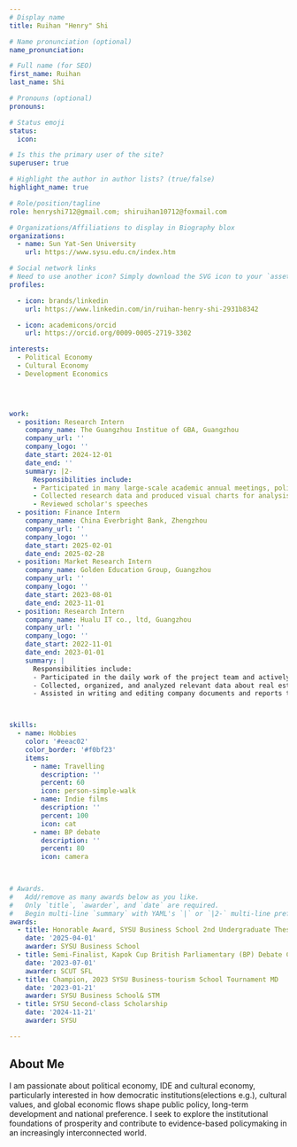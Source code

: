 ```yaml
---
# Display name
title: Ruihan "Henry" Shi

# Name pronunciation (optional)
name_pronunciation: 

# Full name (for SEO)
first_name: Ruihan
last_name: Shi

# Pronouns (optional)
pronouns: 

# Status emoji
status:
  icon: 

# Is this the primary user of the site?
superuser: true

# Highlight the author in author lists? (true/false)
highlight_name: true

# Role/position/tagline
role: henryshi712@gmail.com; shiruihan10712@foxmail.com

# Organizations/Affiliations to display in Biography blox
organizations:
  - name: Sun Yat-Sen University
    url: https://www.sysu.edu.cn/index.htm

# Social network links
# Need to use another icon? Simply download the SVG icon to your `assets/media/icons/` folder.
profiles:

  - icon: brands/linkedin
    url: https://www.linkedin.com/in/ruihan-henry-shi-2931b8342

  - icon: academicons/orcid
    url: https://orcid.org/0009-0005-2719-3302

interests:
  - Political Economy
  - Cultural Economy
  - Development Economics


      

work:
  - position: Research Intern
    company_name: The Guangzhou Institue of GBA, Guangzhou
    company_url: ''
    company_logo: ''
    date_start: 2024-12-01
    date_end: ''
    summary: |2-
      Responsibilities include:
      - Participated in many large-scale academic annual meetings, political and economic forums and wrote relevant reports (2024Guangzhou Forum exp.)
      - Collected research data and produced visual charts for analysis
      - Reviewed scholar's speeches
  - position: Finance Intern
    company_name: China Everbright Bank, Zhengzhou
    company_url: ''
    company_logo: ''
    date_start: 2025-02-01
    date_end: 2025-02-28
  - position: Market Research Intern
    company_name: Golden Education Group, Guangzhou
    company_url: ''
    company_logo: ''
    date_start: 2023-08-01
    date_end: 2023-11-01
  - position: Research Intern
    company_name: Hualu IT co., ltd, Guangzhou
    company_url: ''
    company_logo: ''
    date_start: 2022-11-01
    date_end: 2023-01-01
    summary: |
      Responsibilities include:
      - Participated in the daily work of the project team and actively assisted team members in completing various tasks.
      - Collected, organized, and analyzed relevant data about real estate complaints to government to provide support and suggestions.
      - Assisted in writing and editing company documents and reports to ensure their accuracy and completeness.



skills:
  - name: Hobbies
    color: '#eeac02'
    color_border: '#f0bf23'
    items:
      - name: Travelling
        description: ''
        percent: 60
        icon: person-simple-walk
      - name: Indie films
        description: ''
        percent: 100
        icon: cat
      - name: BP debate
        description: ''
        percent: 80
        icon: camera
 


# Awards.
#   Add/remove as many awards below as you like.
#   Only `title`, `awarder`, and `date` are required.
#   Begin multi-line `summary` with YAML's `|` or `|2-` multi-line prefix and indent 2 spaces below.
awards:
  - title: Honorable Award, SYSU Business School 2nd Undergraduate Thesis Competition
    date: '2025-04-01'
    awarder: SYSU Business School
  - title: Semi-Finalist, Kapok Cup British Parliamentary (BP) Debate Competition
    date: '2023-07-01'
    awarder: SCUT SFL
  - title: Champion, 2023 SYSU Business-tourism School Tournament MD
    date: '2023-01-21'
    awarder: SYSU Business School& STM
  - title: SYSU Second-class Scholarship
    date: '2024-11-21'
    awarder: SYSU

---
```


## About Me

 I am passionate about political economy, IDE and cultural economy, particularly interested in how democratic institutions(elections e.g.), cultural values, and global economic flows shape public policy, long-term
 development and national preference.  I seek to explore the institutional foundations of prosperity and contribute to evidence-based policymaking in an increasingly interconnected world.
